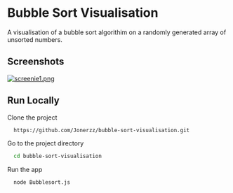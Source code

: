 
# Bubble Sort Visualisation

A visualisation of a bubble sort algorithim on a randomly generated array of unsorted numbers.




## Screenshots

[![screenie1.png](https://i.postimg.cc/m2HHJgW5/screenie1.png)](https://postimg.cc/Vdzvb16q)



## Run Locally

Clone the project

```bash
  https://github.com/Jonerzz/bubble-sort-visualisation.git
```

Go to the project directory

```bash
  cd bubble-sort-visualisation
```

Run the app

```bash
  node Bubblesort.js
```

